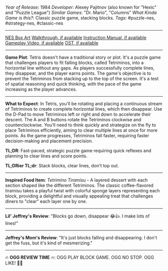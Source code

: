 *Year of Release*: 1984
*Developer*: Alexey Pajitnov (also known for "Hexic" and "Puzzle League")
*Similar Games*: "Dr. Mario", "Columns"
*What Kinda Game is this?*: Classic puzzle game, stacking blocks.
*Tags:* #puzzle-nes, #strategy-nes, #classic-nes

---
[NES Box Art](https://www.google.com/search?tbm=isch&q=NES+Box+Art+Tetris) 
[Walkthrough, if available](https://www.google.com/search?q=Walkthrough+NES+Tetris)
[Instruction Manual, if available](https://www.google.com/search?q=NES+Instruction+Manual+Tetris)
[Gameplay Video, if available](https://www.youtube.com/results?search_query=gameplay+NES+Tetris) 
[OST, if available](https://www.youtube.com/results?search_query=gameplay+NES+Tetris+OST)

- - -
**Game Plot**: Tetris doesn't have a traditional story or plot. It's a puzzle game that challenges players to fit falling blocks, called Tetriminos, into a horizontal line without any gaps. As players successfully complete lines, they disappear, and the player earns points. The game's objective is to prevent the Tetriminos from stacking up to the top of the screen. It's a test of spatial reasoning and quick thinking, with the pace of the game increasing as the player advances.

- - -
**What to Expect**: In Tetris, you'll be rotating and placing a continuous stream of Tetriminos to create complete horizontal lines, which then disappear. Use the D-Pad to move Tetriminos left or right and down to accelerate their descent. The A and B buttons rotate the Tetriminos clockwise and counterclockwise. You'll need to think quickly and strategize on the fly to place Tetriminos efficiently, aiming to clear multiple lines at once for more points. As the game progresses, Tetriminos fall faster, requiring faster decision-making and placement precision.

**TL;DR**: Fast-paced, strategic puzzle game requiring quick reflexes and planning to clear lines and score points.

**TL;DRier TL;dr**: Stack blocks, clear lines, don't top out.

---
**Inspired Food Item**: *Tetrimino Tiramisu* - A layered dessert with each section shaped like the different Tetriminos. The classic coffee-flavored tiramisu takes a playful twist with colorful sponge layers representing each block, providing a delightful and visually appealing treat that challenges diners to "clear" each layer one by one.

---
**Lil' Jeffrey's Review**: "Blocks go down, disappear 😂👍. I make lots of lines!"

---
**Jeffrey's Mom's Review**: "It's just blocks falling and disappearing. I don't get the fuss, but it's kind of mesmerizing."

---
🔥 **OGG REVIEW TIME** 🔥: OGG PLAY BLOCK GAME. OGG NO STOP. OGG LIKE! 🧱🔥